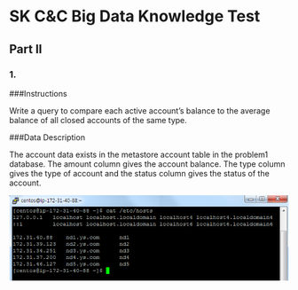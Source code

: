 # SK C&C Big Data Knowledge Test
## Part II

### 1.

###Instructions

Write a query to compare each active account’s balance to the average balance of all closed accounts of the same type.

###Data Description

The account data exists in the metastore account table in the problem1 database. The amount column gives the account balance. The type column gives the type of account and the status column gives the status of the account.


![photo.PNG](https://github.com/jamesj4318/SKCC_20190719_FinalTest/blob/master/challenges/images/1-a-ii.Instances.PNG?raw=true)
